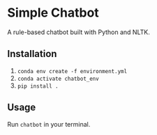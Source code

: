 # Simple Chatbot
A rule-based chatbot built with Python and NLTK.

## Installation
1. `conda env create -f environment.yml`
2. `conda activate chatbot_env`
3. `pip install .`

## Usage
Run `chatbot` in your terminal.